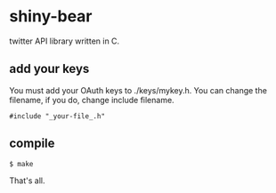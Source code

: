 shiny-bear
==========

twitter API library written in C.

add your keys
---

You must add your OAuth keys to ./keys/mykey.h.
You can change the filename, if you do, change include filename.

```
#include "_your-file_.h"
```

compile
---

```sh
$ make
```

That's all.
